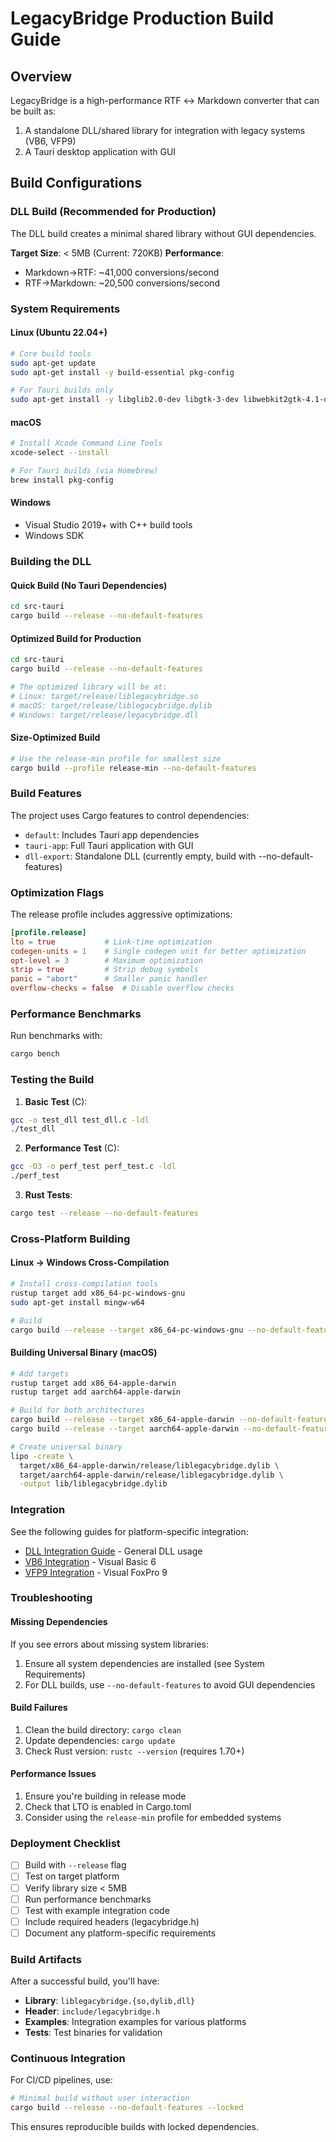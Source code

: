 # LegacyBridge Production Build Guide

## Overview

LegacyBridge is a high-performance RTF ↔ Markdown converter that can be built as:
1. A standalone DLL/shared library for integration with legacy systems (VB6, VFP9)
2. A Tauri desktop application with GUI

## Build Configurations

### DLL Build (Recommended for Production)

The DLL build creates a minimal shared library without GUI dependencies.

**Target Size**: < 5MB (Current: 720KB)
**Performance**: 
- Markdown→RTF: ~41,000 conversions/second
- RTF→Markdown: ~20,500 conversions/second

### System Requirements

#### Linux (Ubuntu 22.04+)
```bash
# Core build tools
sudo apt-get update
sudo apt-get install -y build-essential pkg-config

# For Tauri builds only
sudo apt-get install -y libglib2.0-dev libgtk-3-dev libwebkit2gtk-4.1-dev librsvg2-dev
```

#### macOS
```bash
# Install Xcode Command Line Tools
xcode-select --install

# For Tauri builds (via Homebrew)
brew install pkg-config
```

#### Windows
- Visual Studio 2019+ with C++ build tools
- Windows SDK

### Building the DLL

#### Quick Build (No Tauri Dependencies)
```bash
cd src-tauri
cargo build --release --no-default-features
```

#### Optimized Build for Production
```bash
cd src-tauri
cargo build --release --no-default-features

# The optimized library will be at:
# Linux: target/release/liblegacybridge.so
# macOS: target/release/liblegacybridge.dylib  
# Windows: target/release/legacybridge.dll
```

#### Size-Optimized Build
```bash
# Use the release-min profile for smallest size
cargo build --profile release-min --no-default-features
```

### Build Features

The project uses Cargo features to control dependencies:

- `default`: Includes Tauri app dependencies
- `tauri-app`: Full Tauri application with GUI
- `dll-export`: Standalone DLL (currently empty, build with --no-default-features)

### Optimization Flags

The release profile includes aggressive optimizations:

```toml
[profile.release]
lto = true           # Link-time optimization
codegen-units = 1    # Single codegen unit for better optimization
opt-level = 3        # Maximum optimization
strip = true         # Strip debug symbols
panic = "abort"      # Smaller panic handler
overflow-checks = false  # Disable overflow checks
```

### Performance Benchmarks

Run benchmarks with:
```bash
cargo bench
```

### Testing the Build

1. **Basic Test** (C):
```bash
gcc -o test_dll test_dll.c -ldl
./test_dll
```

2. **Performance Test** (C):
```bash
gcc -O3 -o perf_test perf_test.c -ldl
./perf_test
```

3. **Rust Tests**:
```bash
cargo test --release --no-default-features
```

### Cross-Platform Building

#### Linux → Windows Cross-Compilation
```bash
# Install cross-compilation tools
rustup target add x86_64-pc-windows-gnu
sudo apt-get install mingw-w64

# Build
cargo build --release --target x86_64-pc-windows-gnu --no-default-features
```

#### Building Universal Binary (macOS)
```bash
# Add targets
rustup target add x86_64-apple-darwin
rustup target add aarch64-apple-darwin

# Build for both architectures
cargo build --release --target x86_64-apple-darwin --no-default-features
cargo build --release --target aarch64-apple-darwin --no-default-features

# Create universal binary
lipo -create \
  target/x86_64-apple-darwin/release/liblegacybridge.dylib \
  target/aarch64-apple-darwin/release/liblegacybridge.dylib \
  -output lib/liblegacybridge.dylib
```

### Integration

See the following guides for platform-specific integration:
- [DLL Integration Guide](DLL_INTEGRATION_GUIDE.md) - General DLL usage
- [VB6 Integration](vb6-wrapper/README.md) - Visual Basic 6
- [VFP9 Integration](vfp9-wrapper/README.md) - Visual FoxPro 9

### Troubleshooting

#### Missing Dependencies
If you see errors about missing system libraries:
1. Ensure all system dependencies are installed (see System Requirements)
2. For DLL builds, use `--no-default-features` to avoid GUI dependencies

#### Build Failures
1. Clean the build directory: `cargo clean`
2. Update dependencies: `cargo update`
3. Check Rust version: `rustc --version` (requires 1.70+)

#### Performance Issues
1. Ensure you're building in release mode
2. Check that LTO is enabled in Cargo.toml
3. Consider using the `release-min` profile for embedded systems

### Deployment Checklist

- [ ] Build with `--release` flag
- [ ] Test on target platform
- [ ] Verify library size < 5MB
- [ ] Run performance benchmarks
- [ ] Test with example integration code
- [ ] Include required headers (legacybridge.h)
- [ ] Document any platform-specific requirements

### Build Artifacts

After a successful build, you'll have:
- **Library**: `liblegacybridge.{so,dylib,dll}`
- **Header**: `include/legacybridge.h`
- **Examples**: Integration examples for various platforms
- **Tests**: Test binaries for validation

### Continuous Integration

For CI/CD pipelines, use:
```bash
# Minimal build without user interaction
cargo build --release --no-default-features --locked
```

This ensures reproducible builds with locked dependencies.